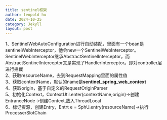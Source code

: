 ```yaml
---
title: sentinel框架
author: leopold hu
date: 2024-10-25
category: Jekyll
layout: post
---
```


1、SentinelWebAutoConfiguration进行自动装配，里面有一个bean是sentinelWebInterceptor，他会new一个SentinelWebInterceptor。SentinelWebInterceptor继承AbstractSentinelInterceptor，而AbstractSentinelInterceptor又是实现了HandlerInterceptor。即对controller层进行拦截  
2、获取resourceName，去到RequestMapping里面的属性值  
3、获取contextName，默认的name是**sentinel_spring_web_context**  
4、获取origin，基于自定义的RequestOriginParser  
5、初始化Context，ContextUtil.enter(contextName,origin)->创建EntranceNode->创建Context,放入ThreadLocal  
6、标记资源，创建Entry，Entrt e = SphU.entry(resourceName)->执行ProcesserSlotChain  